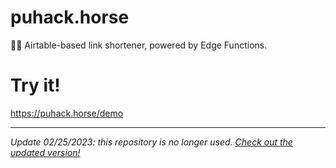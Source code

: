 # puhack.horse
🔗🐴 Airtable-based link shortener, powered by Edge Functions.

# Try it!
https://puhack.horse/demo

---

*Update 02/25/2023: this repository is no longer used. [Check out the updated version!](https://github.com/purduehackers/puhack.horse)*
